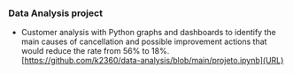 ### Data Analysis project
- Customer analysis with Python graphs and dashboards to identify the main causes of cancellation and possible improvement actions that would reduce the rate from 56% to 18%.
[https://github.com/k2360/data-analysis/blob/main/projeto.ipynb](URL)
